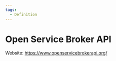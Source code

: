 ```yaml
---
tags:
  - Definition
---
```


# Open Service Broker API

Website: <https://www.openservicebrokerapi.org/>
